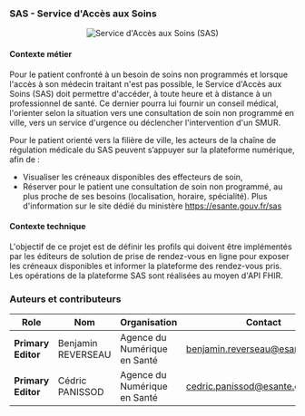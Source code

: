 ### SAS - Service d'Accès aux Soins

<div align="center">
  <figure>
    <img alt="Service d'Accès aux Soins (SAS)" src="sas_logo.png" align="middle">
  </figure>
</div>

#### Contexte métier

Pour le patient confronté à un besoin de soins non programmés et lorsque l'accès à son médecin traitant n'est pas possible, le Service d'Accès aux Soins (SAS) doit permettre d'accéder, à toute heure et à distance à un professionnel de santé. Ce dernier pourra lui fournir un conseil médical, l'orienter selon la situation vers une consultation de soin non programmé en ville, vers un service d'urgence ou déclencher l'intervention d'un SMUR.

Pour le patient orienté vers la filière de ville, les acteurs de la chaîne de régulation médicale du SAS peuvent s’appuyer sur la plateforme numérique, afin de :
- Visualiser les créneaux disponibles des effecteurs de soin,
- Réserver pour le patient une consultation de soin non programmé, au plus proche de ses besoins (localisation, horaire, spécialité).
Plus d'information sur le site dédié du ministère https://esante.gouv.fr/sas

#### Contexte technique
L'objectif de ce projet est de définir les profils qui doivent être implémentés par les éditeurs de solution de prise de rendez-vous en ligne pour exposer les créneaux disponibles et informer la plateforme des rendez-vous pris.
Les opérations de la plateforme SAS sont réalisées au moyen d'API FHIR.

### Auteurs et contributeurs

| Role  | Nom | Organisation | Contact |
| --- | --- | --- | --- |
| **Primary Editor** | Benjamin REVERSEAU | Agence du Numérique en Santé | benjamin.reverseau@esante.gouv.fr |
| **Primary Editor** | Cédric PANISSOD | Agence du Numérique en Santé | cedric.panissod@esante.gouv.fr |
